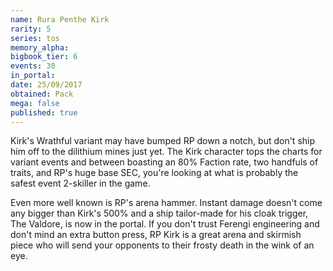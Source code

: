 ```yaml
---
name: Rura Penthe Kirk
rarity: 5
series: tos
memory_alpha:
bigbook_tier: 6
events: 30
in_portal:
date: 25/09/2017
obtained: Pack
mega: false
published: true
---
```


Kirk's Wrathful variant may have bumped RP down a notch, but don't ship him off to the dilithium mines just yet. The Kirk character tops the charts for variant events and between boasting an 80% Faction rate, two handfuls of traits, and RP's huge base SEC, you're looking at what is probably the safest event 2-skiller in the game. 

Even more well known is RP's arena hammer. Instant damage doesn't come any bigger than Kirk's 500% and a ship tailor-made for his cloak trigger, The Valdore, is now in the portal. If you don't trust Ferengi engineering and don't mind an extra button press, RP Kirk is a great arena and skirmish piece who will send your opponents to their frosty death in the wink of an eye.
